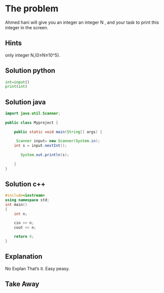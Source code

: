 # The problem
Ahmed hani will give you an integer an integer N ,
and your task to print this integer in the screen.
## Hints
only integer N,(0≤N≤10^5).
 
## Solution python
```python
int=input()
print(int)
```
## Solution java
```java
import java.util.Scanner;
 
public class Myproject {
 
    public static void main(String[] args) {
         
     Scanner input= new Scanner(System.in);
    int s = input.nextInt();
    
       System.out.println(s);
        
    }
}
```
## Solution c++
```c++
#include<iostream>
using namespace std;
int main()
{
	int n;

	cin >> n;
	cout << n;
	
	return 0;
}
```
## Explanation
No Explan
That’s it. Easy peasy. 



## Take Away
